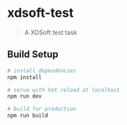 # xdsoft-test

> A XDSoft test task

## Build Setup

``` bash
# install dependencies
npm install

# serve with hot reload at localhost
npm run dev

# build for production
npm run build
```
